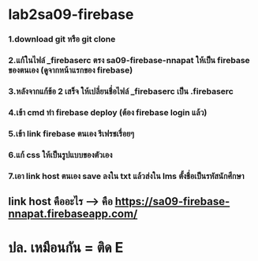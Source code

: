 # lab2sa09-firebase
### 1.download git หรือ git clone
### 2.แก้ในไฟล์ _firebaserc ตรง sa09-firebase-nnapat ให้เป็น firebase ของตนเอง (ดูจากหน้าแรกของ firebase)
### 3.หลังจากแก้ข้อ 2 เสร็จ ให้เปลี่ยนชื่อไฟล์ _firebaserc เป็น .firebaserc
### 4.เข้า cmd ทำ firebase deploy (ต้อง firebase login แล้ว)
### 5.เข้า link firebase ตนเอง รีเฟรชเรื่อยๆ 
### 6.แก้ css ให้เป็นรูปแบบของตัวเอง 
### 7.เอา link host ตนเอง save ลงใน txt แล้วส่งใน lms ตั้งชื่อเป็นรหัสนักศึกษา 

## link host คืออะไร --> คือ https://sa09-firebase-nnapat.firebaseapp.com/

# ปล. เหมือนกัน = ติด E

